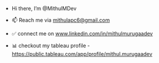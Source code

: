 - Hi there, I’m @MithulMDev

- 📫 Reach me via mithulapc6@gmail.com
- ✅ connect me on www.linkedin.com/in/mithulmurugaadev
- 📊 checkout my tableau profile - https://public.tableau.com/app/profile/mithul.murugaadev
<!---
MithulMDev/MithulMDev is a ✨ special ✨ repository because its `README.md` (this file) appears on your GitHub profile.
You can click the Preview link to take a look at your changes.
--->
